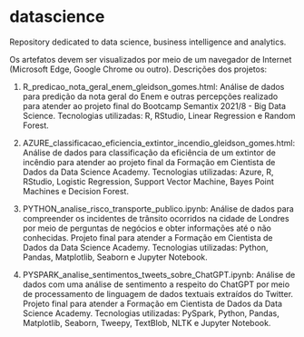 # datascience
Repository dedicated to data science, business intelligence and analytics.

Os artefatos devem ser visualizados por meio de um navegador de Internet (Microsoft Edge, Google Chrome ou outro). Descrições dos projetos:

1) R_predicao_nota_geral_enem_gleidson_gomes.html:
Análise de dados para predição da nota geral do Enem e outras percepções realizado para atender ao projeto final do Bootcamp Semantix 2021/8 - Big Data Science. Tecnologias utilizadas: R, RStudio, Linear Regression e Random Forest.

2) AZURE_classificacao_eficiencia_extintor_incendio_gleidson_gomes.html: 
Análise de dados para classificação da eficiência de um extintor de incêndio para atender ao projeto final da Formação em Cientista de Dados da Data Science Academy. Tecnologias utilizadas: Azure, R, RStudio, Logistic Regression, Support Vector Machine, Bayes Point Machines e Decision Forest.

3) PYTHON_analise_risco_transporte_publico.ipynb:
Análise de dados para compreender os incidentes de trânsito ocorridos na cidade de Londres por meio de perguntas de negócios e obter informações até o não conhecidas. Projeto final para atender a Formação em Cientista de Dados da Data Science Academy. Tecnologias utilizadas: Python, Pandas, Matplotlib, Seaborn e Jupyter Notebook.

4) PYSPARK_analise_sentimentos_tweets_sobre_ChatGPT.ipynb:
Análise de dados com uma análise de sentimento a respeito do ChatGPT por meio de processamento de linguagem de dados textuais extraídos do Twitter. Projeto final para atender a Formação em Cientista de Dados da Data Science Academy. Tecnologias utilizadas: PySpark, Python, Pandas, Matplotlib, Seaborn, Tweepy, TextBlob, NLTK e Jupyter Notebook.
